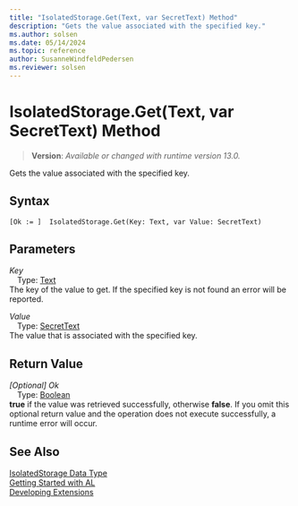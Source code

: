 ```yaml
---
title: "IsolatedStorage.Get(Text, var SecretText) Method"
description: "Gets the value associated with the specified key."
ms.author: solsen
ms.date: 05/14/2024
ms.topic: reference
author: SusanneWindfeldPedersen
ms.reviewer: solsen
---
```

[//]: # (START>DO_NOT_EDIT)
[//]: # (IMPORTANT:Do not edit any of the content between here and the END>DO_NOT_EDIT.)
[//]: # (Any modifications should be made in the .xml files in the ModernDev repo.)
# IsolatedStorage.Get(Text, var SecretText) Method
> **Version**: _Available or changed with runtime version 13.0._

Gets the value associated with the specified key.


## Syntax
```AL
[Ok := ]  IsolatedStorage.Get(Key: Text, var Value: SecretText)
```
## Parameters
*Key*  
&emsp;Type: [Text](../text/text-data-type.md)  
The key of the value to get. If the specified key is not found an error will be reported.  

*Value*  
&emsp;Type: [SecretText](../secrettext/secrettext-data-type.md)  
The value that is associated with the specified key.  


## Return Value
*[Optional] Ok*  
&emsp;Type: [Boolean](../boolean/boolean-data-type.md)  
**true** if the value was retrieved successfully, otherwise **false**. If you omit this optional return value and the operation does not execute successfully, a runtime error will occur.  


[//]: # (IMPORTANT: END>DO_NOT_EDIT)
## See Also
[IsolatedStorage Data Type](isolatedstorage-data-type.md)  
[Getting Started with AL](../../devenv-get-started.md)  
[Developing Extensions](../../devenv-dev-overview.md)